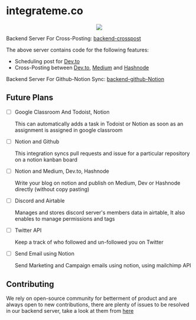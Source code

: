# integrateme.co

<p align="center">
  <img src="https://user-images.githubusercontent.com/72073401/138743917-e43c23e3-e9f4-4550-a578-5b5ee858a499.png"/>
</p>

Backend Server For Cross-Posting: [backend-crosspost](https://github.com/integrate-io/integrate-io)

The above server contains code for the following features:
* Scheduling post for [Dev.to](https://dev.to/)
* Cross-Posting between [Dev.to](https://dev.to/), [Medium](https://medium.com/) and [Hashnode](https://hashnode.com/)

Backend Server For Github-Notion Sync: [backend-github-Notion](https://github.com/integrateme-co/github-notion-sync)

## Future Plans

- [ ] Google Classroom And Todoist, Notion
    
    This can automatically adds a task in Todoist or Notion as soon as an assignment is assigned in google classroom
    
- [ ] Notion and Github
    
    This integration syncs pull requests and issue for a particular repository on a notion kanban board
    
- [ ] Notion and Medium, Dev.to, Hashnode
    
    Write your blog on notion and publish on Medium, Dev or Hashnode directly (without copy pasting) 
    
- [ ] Discord and Airtable
    
    Manages and stores discord server's members data in airtable, It also enables to manage permissions and tags
    
- [ ] Twitter API 
    
    Keep a track of who followed and un-followed you on Twitter
    
- [ ] Send Email using Notion
    
    Send Marketing and Campaign emails using notion, using mailchimp API

## Contributing
We rely on open-source community for betterment of product and are always open to new contributions, there are plenty of issues to be resolved in our backend server, take a look at them from [here](https://github.com/integrate-io/integrate-io/issues)
